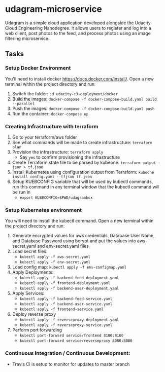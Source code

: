 # udagram-microservice
Udagram is a simple cloud application developed alongside the Udacity Cloud Engineering Nanodegree. It allows users to register and log into a web client, post photos to the feed, and process photos using an image filtering microservice.

## Tasks

### Setup Docker Environment
You'll need to install docker https://docs.docker.com/install/. Open a new terminal within the project directory and run:

1. Switch the folder: `cd udacity-c3-deployment/docker`
2. Build the images: `docker-compose -f docker-compose-build.yaml build --parallel`
3. Push the images: `docker-compose -f docker-compose-build.yaml push`
4. Run the container: `docker-compose up`



### Creating Infrastructure with terraform 

1. Go to your terraform/aws folder
2. See what commands will be made to create infrastructure: `terraform plan`
3. Provision the infrastructure: `terraform apply`
	- Say `yes` to confirm provisioning the infrastructure
4. Create Terraform state file to be parsed by kubeone: `terraform output -json > tf.json`
5. Install Kubernetes using configuration output from Terraform: `kubeone install config.yaml --tfjson tf.json`
6. Setup KUEBCONFIG variable that will be used by kubectl commands, run this command in any terminal window that the kubectl command will be run in
	- `export KUBECONFIG=$PWD/udagrambox`

### Setup Kubernetes environment
You will need to install the kubectl command. Open a new terminal within the project directory and run:

1. Generate encrypted values for aws credentials, Database User Name, and Database Password using bcrypt and put the values into aws-secret.yaml and env-secret.yaml files
2. Load secret files: 
	- `kubectl apply -f aws-secret.yaml`
	- `kubectl apply -f env-secret.yaml`
3. Load config map: `kubectl apply -f env-configmap.yaml`
4. Apply Deployments:
	- `kubectl apply -f backend-feed-deployment.yaml`
	- `kubectl apply -f frontend-deployment.yaml`
	- `kubectl apply -f backend-user-deployment.yaml`
5. Apply Services:
	- `kubectl apply -f backend-feed-service.yaml`
	- `kubectl apply -f backend-user-service.yaml`
	- `kubectl apply -f frontend-service.yaml`
6. Deploy reverse proxy
	- `kubectl apply -f reverseproxy-deployment.yaml`
	- `kubectl apply -f reverseproxy-service.yaml`
7. Perform port forwarding 
	- `kubectl port-forward service/frontend 8100:8100`
	- `kubectl port-forward service/reverseproxy 8080:8080`

### Continuous Integration / Continuous Development:
- Travis CI is setup to monitor for updates to master branch
